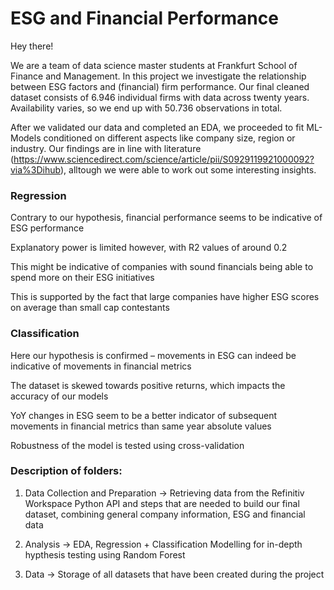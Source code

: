 # ESG and Financial Performance

Hey there!

We are a team of data science master students at Frankfurt School of Finance and Management. In this project we investigate the relationship between ESG factors and (financial) firm performance. Our final cleaned dataset consists of 6.946 individual firms with data across twenty years. Availability varies, so we end up with 50.736 observations in total.

After we validated our data and completed an EDA, we proceeded to fit ML-Models conditioned on different aspects like company size, region or industry. Our findings are in line with literature (https://www.sciencedirect.com/science/article/pii/S0929119921000092?via%3Dihub), alltough we were able to work out some interesting insights.

### Regression

Contrary to our hypothesis, financial performance seems to be indicative of ESG performance

Explanatory power is limited however, with R2 values of around 0.2

This might be indicative of companies with sound financials being able to spend more on their ESG initiatives

This is supported by the fact that large companies have higher ESG scores on average than small cap contestants

### Classification

Here our hypothesis is confirmed – movements in ESG can indeed be indicative of movements in financial metrics

The dataset is skewed towards positive returns, which impacts the accuracy of our models

YoY changes in ESG seem to be a better indicator of subsequent movements in financial metrics than same year absolute values

Robustness of the model is tested using cross-validation


### Description of folders:

1) Data Collection and Preparation -> Retrieving data from the Refinitiv Workspace Python API and steps that are needed to build our final dataset, combining general company information, ESG and financial data

2) Analysis -> EDA, Regression + Classification Modelling for in-depth hypthesis testing using Random Forest

3) Data -> Storage of all datasets that have been created during the project
